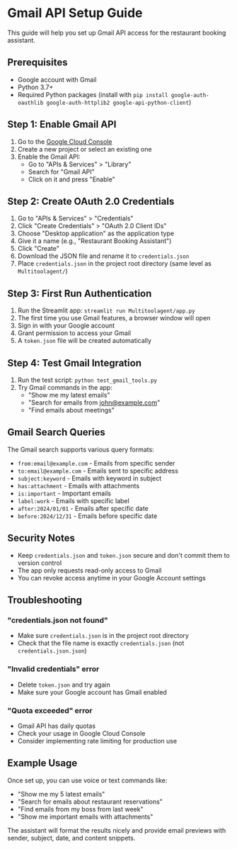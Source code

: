 # Gmail API Setup Guide

This guide will help you set up Gmail API access for the restaurant booking assistant.

## Prerequisites

- Google account with Gmail
- Python 3.7+
- Required Python packages (install with `pip install google-auth-oauthlib google-auth-httplib2 google-api-python-client`)

## Step 1: Enable Gmail API

1. Go to the [Google Cloud Console](https://console.cloud.google.com/)
2. Create a new project or select an existing one
3. Enable the Gmail API:
   - Go to "APIs & Services" > "Library"
   - Search for "Gmail API"
   - Click on it and press "Enable"

## Step 2: Create OAuth 2.0 Credentials

1. Go to "APIs & Services" > "Credentials"
2. Click "Create Credentials" > "OAuth 2.0 Client IDs"
3. Choose "Desktop application" as the application type
4. Give it a name (e.g., "Restaurant Booking Assistant")
5. Click "Create"
6. Download the JSON file and rename it to `credentials.json`
7. Place `credentials.json` in the project root directory (same level as `Multitoolagent/`)

## Step 3: First Run Authentication

1. Run the Streamlit app: `streamlit run Multitoolagent/app.py`
2. The first time you use Gmail features, a browser window will open
3. Sign in with your Google account
4. Grant permission to access your Gmail
5. A `token.json` file will be created automatically

## Step 4: Test Gmail Integration

1. Run the test script: `python test_gmail_tools.py`
2. Try Gmail commands in the app:
   - "Show me my latest emails"
   - "Search for emails from john@example.com"
   - "Find emails about meetings"

## Gmail Search Queries

The Gmail search supports various query formats:

- `from:email@example.com` - Emails from specific sender
- `to:email@example.com` - Emails sent to specific address
- `subject:keyword` - Emails with keyword in subject
- `has:attachment` - Emails with attachments
- `is:important` - Important emails
- `label:work` - Emails with specific label
- `after:2024/01/01` - Emails after specific date
- `before:2024/12/31` - Emails before specific date

## Security Notes

- Keep `credentials.json` and `token.json` secure and don't commit them to version control
- The app only requests read-only access to Gmail
- You can revoke access anytime in your Google Account settings

## Troubleshooting

### "credentials.json not found"
- Make sure `credentials.json` is in the project root directory
- Check that the file name is exactly `credentials.json` (not `credentials.json.json`)

### "Invalid credentials" error
- Delete `token.json` and try again
- Make sure your Google account has Gmail enabled

### "Quota exceeded" error
- Gmail API has daily quotas
- Check your usage in Google Cloud Console
- Consider implementing rate limiting for production use

## Example Usage

Once set up, you can use voice or text commands like:

- "Show me my 5 latest emails"
- "Search for emails about restaurant reservations"
- "Find emails from my boss from last week"
- "Show me important emails with attachments"

The assistant will format the results nicely and provide email previews with sender, subject, date, and content snippets. 